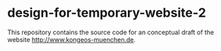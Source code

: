 # design-for-temporary-website-2
This repository contains the source code for an conceptual draft of the website http://www.kongeos-muenchen.de.
